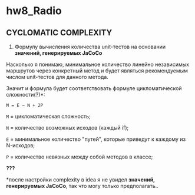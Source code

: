 # hw8_Radio
## CYCLOMATIC COMPLEXITY

1. Формулу вычисления количества unit-тестов на основании **значений, генерируемых JaCoCo**

Насколько я понимаю, минимальное количество линейно независимых маршрутов через конкретный метод и будет являться рекомендуемым 
числом unit-тестов для данного метода.

Значит и формула будет соответствовать формуле цикломатической сложности(?)*:

```M = E − N + 2P```

```M``` = цикломатическая сложность;

```N``` = количество возможных исходов (каждый if);

```E``` = минимальное количество "путей", которые приведут к каждому из N-исходов; 

```P``` = количество невязных между собой методов в классе;

**???**

*после настройки complexity в idea я не увидел **значений, генерируемых JaCoCo**, так что могу только предполагать..

